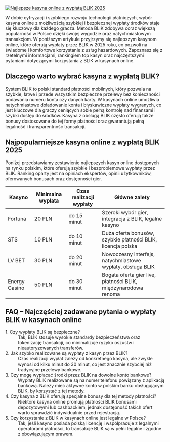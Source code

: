 [![Najlepsze kasyna online z wypłatą BLIK 2025](https://123-caf.pages.dev/gitsignup.png)](https://vrmoo.ru/Bt82HjjY)

<p>W dobie cyfryzacji i szybkiego rozwoju technologii płatniczych, wybór kasyna online z możliwością szybkiej i bezpiecznej wypłaty środków staje się kluczowy dla każdego gracza. Metoda BLIK zdobywa coraz większą popularność w Polsce dzięki swojej wygodzie oraz natychmiastowym transakcjom. W poniższym artykule przyjrzymy się najlepszym kasynom online, które oferują wypłaty przez BLIK w 2025 roku, co pozwoli na świadome i komfortowe korzystanie z usług hazardowych. Zapoznasz się z rzetelnymi informacjami, rankingiem top kasyn oraz najczęstszymi pytaniami dotyczącymi korzystania z BLIK w kasynach online.</p>  <h2>Dlaczego warto wybrać kasyna z wypłatą BLIK?</h2> <p>System BLIK to polski standard płatności mobilnych, który pozwala na szybkie, łatwe i przede wszystkim bezpieczne przelewy bez konieczności podawania numeru konta czy danych karty. W kasynach online umożliwia natychmiastowe doładowanie konta i błyskawiczne wypłaty wygranych, co jest kluczowe dla graczy ceniących sobie pełną kontrolę nad finansami i szybki dostęp do środków. Kasyna z obsługą BLIK często oferują także bonusy dostosowane do tej formy płatności oraz gwarantują pełną legalność i transparentność transakcji.</p>  <h2>Najpopularniejsze kasyna online z wypłatą BLIK 2025</h2> <p>Poniżej przedstawiamy zestawienie najlepszych kasyn online dostępnych na rynku polskim, które oferują szybkie i bezproblemowe wypłaty przez BLIK. Ranking oparty jest na opiniach ekspertów, opinii użytkowników, oferowanych bonusach oraz dostępności gier.</p>  <table>   <thead>     <tr>       <th>Kasyno</th>       <th>Minimalna wypłata</th>       <th>Czas realizacji wypłaty</th>       <th>Główne zalety</th>     </tr>   </thead>   <tbody>     <tr>       <td>Fortuna</td>       <td>20 PLN</td>       <td>do 15 minut</td>       <td>Szeroki wybór gier, integracja z BLIK, legalne kasyno</td>     </tr>     <tr>       <td>STS</td>       <td>10 PLN</td>       <td>do 10 minut</td>       <td>Duża oferta bonusów, szybkie płatności BLIK, licencja polska</td>     </tr>     <tr>       <td>LV BET</td>       <td>30 PLN</td>       <td>do 20 minut</td>       <td>Nowoczesny interfejs, natychmiastowe wypłaty, obsługa BLIK</td>     </tr>     <tr>       <td>Energy Casino</td>       <td>50 PLN</td>       <td>do 30 minut</td>       <td>Bogata oferta gier live, płatności BLIK, międzynarodowa renoma</td>     </tr>   </tbody> </table>  <h2>FAQ – Najczęściej zadawane pytania o wypłaty BLIK w kasynach online</h2> <dl>   <dt>1. Czy wypłaty BLIK są bezpieczne?</dt>   <dd>Tak, BLIK stosuje wysokie standardy bezpieczeństwa oraz tokenizację transakcji, co minimalizuje ryzyko oszustw i nieautoryzowanych transferów.</dd>    <dt>2. Jak szybko realizowane są wypłaty z kasyn przez BLIK?</dt>   <dd>Czas realizacji wypłat zależy od konkretnego kasyna, ale zwykle wynosi od kilku minut do 30 minut, co jest znacznie szybciej niż tradycyjne przelewy bankowe.</dd>    <dt>3. Czy mogę wypłacać środki przez BLIK na dowolne konto bankowe?</dt>   <dd>Wypłaty BLIK realizowane są na numer telefonu powiązany z aplikacją bankową. Należy mieć aktywne konto w polskim banku obsługującym BLIK, by korzystać z tej metody.</dd>    <dt>4. Czy kasyna z BLIK oferują specjalne bonusy dla tej metody płatności?</dt>   <dd>Niektóre kasyna online promują płatności BLIK bonusami depozytowymi lub cashbackiem, jednak dostępność takich ofert warto sprawdzić indywidualnie przed rejestracją.</dd>    <dt>5. Czy korzystanie z BLIK w kasynach online jest legalne w Polsce?</dt>   <dd>Tak, jeśli kasyno posiada polską licencję i współpracuje z legalnymi operatorami płatności, to transakcje BLIK są w pełni legalne i zgodne z obowiązującym prawem.</dd> </dl>